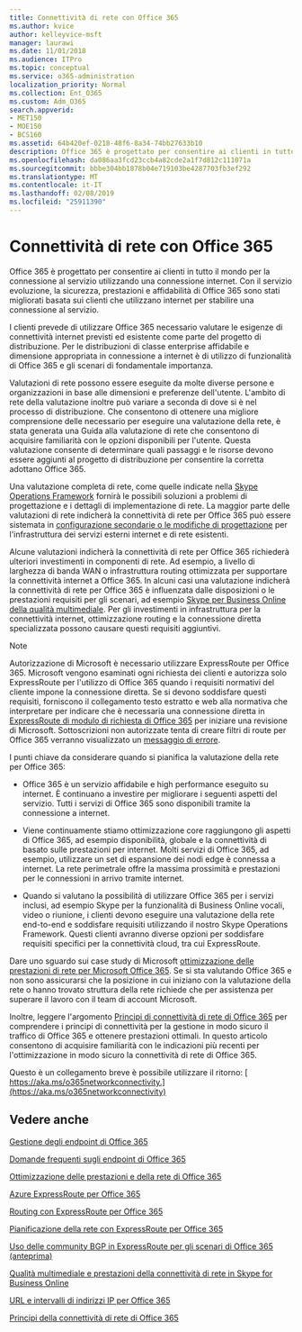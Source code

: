 ```yaml
---
title: Connettività di rete con Office 365
ms.author: kvice
author: kelleyvice-msft
manager: laurawi
ms.date: 11/01/2018
ms.audience: ITPro
ms.topic: conceptual
ms.service: o365-administration
localization_priority: Normal
ms.collection: Ent_O365
ms.custom: Adm_O365
search.appverid:
- MET150
- MOE150
- BCS160
ms.assetid: 64b420ef-0218-48f6-8a34-74bb27633b10
description: Office 365 è progettato per consentire ai clienti in tutto il mondo per la connessione al servizio utilizzando una connessione internet. Con il servizio evoluzione, la sicurezza, prestazioni e affidabilità di Office 365 sono stati migliorati basata sui clienti che utilizzano internet per stabilire una connessione al servizio.
ms.openlocfilehash: da086aa3fcd23ccb4a82cde2a1f7d812c111071a
ms.sourcegitcommit: bbbe304bb1878b04e719103be4287703fb3ef292
ms.translationtype: MT
ms.contentlocale: it-IT
ms.lasthandoff: 02/08/2019
ms.locfileid: "25911390"
---
```

# <a name="network-connectivity-to-office-365"></a>Connettività di rete con Office 365

Office 365 è progettato per consentire ai clienti in tutto il mondo per la connessione al servizio utilizzando una connessione internet. Con il servizio evoluzione, la sicurezza, prestazioni e affidabilità di Office 365 sono stati migliorati basata sui clienti che utilizzano internet per stabilire una connessione al servizio.
  
I clienti prevede di utilizzare Office 365 necessario valutare le esigenze di connettività internet previsti ed esistente come parte del progetto di distribuzione. Per le distribuzioni di classe enterprise affidabile e dimensione appropriata in connessione a internet è di utilizzo di funzionalità di Office 365 e gli scenari di fondamentale importanza.
  
Valutazioni di rete possono essere eseguite da molte diverse persone e organizzazioni in base alle dimensioni e preferenze dell'utente. L'ambito di rete della valutazione inoltre può variare a seconda di dove si è nel processo di distribuzione. Che consentono di ottenere una migliore comprensione delle necessario per eseguire una valutazione della rete, è stata generata una Guida alla valutazione di rete che consentono di acquisire familiarità con le opzioni disponibili per l'utente. Questa valutazione consente di determinare quali passaggi e le risorse devono essere aggiunti al progetto di distribuzione per consentire la corretta adottano Office 365.
  
Una valutazione completa di rete, come quelle indicate nella [Skype Operations Framework](https://www.skypeoperationsframework.com/) fornirà le possibili soluzioni a problemi di progettazione e i dettagli di implementazione di rete. La maggior parte delle valutazioni di rete indicherà la connettività di rete per Office 365 può essere sistemata in [configurazione secondarie o le modifiche di progettazione](https://aka.ms/manageo365endpoints) per l'infrastruttura dei servizi esterni internet e di rete esistenti.

Alcune valutazioni indicherà la connettività di rete per Office 365 richiederà ulteriori investimenti in componenti di rete. Ad esempio, a livello di larghezza di banda WAN o infrastruttura routing ottimizzata per supportare la connettività internet a Office 365. In alcuni casi una valutazione indicherà la connettività di rete per Office 365 è influenzata dalle disposizioni o le prestazioni requisiti per gli scenari, ad esempio [Skype per Business Online della qualità multimediale](https://support.office.com/article/Media-Quality-and-Network-Connectivity-Performance-in-Skype-for-Business-Online-5fe3e01b-34cf-44e0-b897-b0b2a83f0917). Per gli investimenti in infrastruttura per la connettività internet, ottimizzazione routing e la connessione diretta specializzata possono causare questi requisiti aggiuntivi.
  
> [!NOTE]
> Autorizzazione di Microsoft è necessario utilizzare ExpressRoute per Office 365. Microsoft vengono esaminati ogni richiesta dei clienti e autorizza solo ExpressRoute per l'utilizzo di Office 365 quando i requisiti normativi del cliente impone la connessione diretta. Se si devono soddisfare questi requisiti, forniscono il collegamento testo estratto e web alla normativa che interpretare per indicare che è necessaria una connessione diretta in [ExpressRoute di modulo di richiesta di Office 365](https://aka.ms/O365ERReview) per iniziare una revisione di Microsoft. Sottoscrizioni non autorizzate tenta di creare filtri di route per Office 365 verranno visualizzato un [messaggio di errore](https://support.microsoft.com/kb/3181709).
  
I punti chiave da considerare quando si pianifica la valutazione della rete per Office 365:
  
- Office 365 è un servizio affidabile e high performance eseguito su internet. È continuano a investire per migliorare i seguenti aspetti del servizio. Tutti i servizi di Office 365 sono disponibili tramite la connessione a internet.

- Viene continuamente stiamo ottimizzazione core raggiungono gli aspetti di Office 365, ad esempio disponibilità, globale e la connettività di basato sulle prestazioni per internet. Molti servizi di Office 365, ad esempio, utilizzare un set di espansione dei nodi edge è connessa a internet. La rete perimetrale offre la massima prossimità e prestazioni per le connessioni in arrivo tramite internet.

- Quando si valutano la possibilità di utilizzare Office 365 per i servizi inclusi, ad esempio Skype per la funzionalità di Business Online vocali, video o riunione, i clienti devono eseguire una valutazione della rete end-to-end e soddisfare requisiti utilizzando il nostro Skype Operations Framework. Questi clienti avranno diverse opzioni per soddisfare requisiti specifici per la connettività cloud, tra cui ExpressRoute.

Dare uno sguardo sui case study di Microsoft [ottimizzazione delle prestazioni di rete per Microsoft Office 365](https://msdn.microsoft.com/en-us/library/mt450488.aspx). Se si sta valutando Office 365 e non sono assicurarsi che la posizione in cui iniziano con la valutazione della rete o hanno trovato struttura della rete richiede che per assistenza per superare il lavoro con il team di account Microsoft.
  
Inoltre, leggere l'argomento [Principi di connettività di rete di Office 365](https://aka.ms/o365networkingprinciples) per comprendere i principi di connettività per la gestione in modo sicuro il traffico di Office 365 e ottenere prestazioni ottimali. In questo articolo consentono di acquisire familiarità con le indicazioni più recenti per l'ottimizzazione in modo sicuro la connettività di rete di Office 365.
  
Questo è un collegamento breve è possibile utilizzare il ritorno: [ https://aka.ms/o365networkconnectivity.](https://aka.ms/o365networkconnectivity)
  
## <a name="see-also"></a>Vedere anche

[Gestione degli endpoint di Office 365](https://support.office.com/article/99cab9d4-ef59-4207-9f2b-3728eb46bf9a)
  
[Domande frequenti sugli endpoint di Office 365](https://support.office.com/article/d4088321-1c89-4b96-9c99-54c75cae2e6d)
  
[Ottimizzazione delle prestazioni e della rete di Office 365](network-planning-and-performance.md)
  
[Azure ExpressRoute per Office 365](azure-expressroute.md)
  
[Routing con ExpressRoute per Office 365](routing-with-expressroute.md)
  
[Pianificazione della rete con ExpressRoute per Office 365](network-planning-with-expressroute.md)
  
[Uso delle community BGP in ExpressRoute per gli scenari di Office 365 (anteprima)](bgp-communities-in-expressroute.md)
  
[Qualità multimediale e prestazioni della connettività di rete in Skype for Business Online](https://support.office.com/article/5fe3e01b-34cf-44e0-b897-b0b2a83f0917)
  
[URL e intervalli di indirizzi IP per Office 365](https://support.office.com/article/8548a211-3fe7-47cb-abb1-355ea5aa88a2)
  
[Principi della connettività di rete di Office 365](https://aka.ms/o365networkingprinciples)
